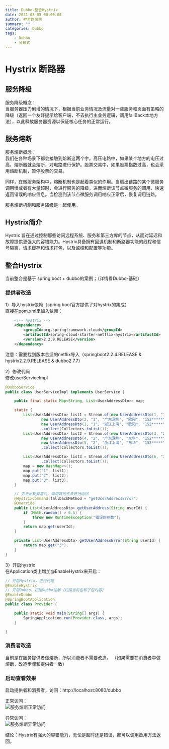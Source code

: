 ```yaml
---
title: Dubbo-整合Hystrix
date: 2021-08-05 00:00:00
author: 神奇的荣荣
summary: ""
categories: Dubbo
tags: 
    - Dubbo
    - 分布式
---
```


# Hystrix 断路器

## 服务降级

服务降级概念：  
当服务器压力剧增的情况下，根据当前业务情况及流量对一些服务和页面有策略的降级（返回一个友好提示给客户端，不去执行主业务逻辑，调用fallBack本地方法），以此释放服务器资源以保证核心任务的正常运行。

<!-- more -->

## 服务熔断

服务熔断概念：  
我们在各种场景下都会接触到熔断这两个字。高压电路中，如果某个地方的电压过高，熔断器就会熔断，对电路进行保护。股票交易中，如果股票指数过高，也会采用熔断机制，暂停股票的交易。

同样，在微服务架构中，熔断机制也是起着类似的作用。当扇出链路的某个微服务调用慢或者有大量超时，会进行服务的降级，进而熔断该节点微服务的调用，快速返回错误的响应信息。当检测到该节点微服务调用响应正常后，恢复调用链路。

服务熔断机制和服务降级是一起使用。

## Hystrix简介

Hystrix 旨在通过控制那些访问远程系统、服务和第三方库的节点，从而对延迟和故障提供更强大的容错能力。Hystrix具备拥有回退机制和断路器功能的线程和信号隔离，请求缓存和请求打包，以及监控和配置等功能。

## 整合Hystrix

当前整合是基于 spring boot + dubbo的案例；（详情看Dubbo-基础）

### 提供者改造

1）导入hystrix依赖（spring boot官方提供了对hystrix的集成）  
直接在pom.xml里加入依赖：  
```xml
    <!-- hystrix -->
    <dependency>
        <groupId>org.springframework.cloud</groupId>
        <artifactId>spring-cloud-starter-netflix-hystrix</artifactId>
        <version>2.2.9.RELEASE</version>
    </dependency>
```
注意：需要找到版本合适的netflix导入（springboot2.2.4.RELEASE & hystrix2.2.9.RELEASE & dubbo2.7.7）

2）修改代码  
修改userServiceImpl  
```java
@DubboService
public class UserServiceImpl implements UserService {

    public final static Map<String, List<UserAddressDto>> map;

    static {
        List<UserAddressDto> list1 = Stream.of(new UserAddressDto(1, "1", "江西赣州", "欧阳", "152*****", false),
                new UserAddressDto(2, "1", "广东深圳", "欧阳", "152*****", true),
                new UserAddressDto(1, "1", "浙江上海", "欧阳", "152*****", false))
                .collect(Collectors.toList());
        List<UserAddressDto> list2 = Stream.of(new UserAddressDto(3, "2", "江西赣州", "东华", "152*****", false),
                new UserAddressDto(4, "2", "广东深圳", "东华", "152*****", true),
                new UserAddressDto(5, "2", "浙江上海", "东华", "152*****", false))
                .collect(Collectors.toList());

        List<UserAddressDto> list3 = Stream.of(new UserAddressDto(6, "3", "江西赣州", "异常用户", "152*****", false))
                .collect(Collectors.toList());
        map = new HashMap<>();
        map.put("1", list1);
        map.put("2", list2);
        map.put("3", list3);
    }

    // 方法出现异常后，调用其他方法进行返回
    @HystrixCommand(fallbackMethod = "getUserAddressError")
    @Override
    public List<UserAddressDto> getUserAddress(String userId) {
        if (Math.random() > 0.5) {
            throw new RuntimeException("错误的参数");
        }
        return map.get(userId);
    }

    private List<UserAddressDto> getUserAddressError(String userId) {
        return map.get("3");
    }
}
```

3）开启hystrix  
在Application类上增加@EnableHystrix来开启：
```java
// 开启Hystrix，进行代理
@EnableHystrix
// 开启Dubbo，扫描Dubbo注解（扫描当前包和子包内容）
@EnableDubbo
@SpringBootApplication
public class Provider {

    public static void main(String[] args) {
        SpringApplication.run(Provider.class, args);
    }

}
```

### 消费者改造

当前是在服务提供者做熔断，所以消费者不需要改造。
（如果需要在消费者中做熔断，改造步骤和提供者一致）

### 启动查看效果

启动提供者和消费者，访问：http://localhost:8080/dubbo

正常访问：  
![服务熔断正常访问](https://rong0624.github.io/images/Dubbo/1627894884676.jpg)

异常访问：  
![服务熔断异常访问](https://rong0624.github.io/images/Dubbo/1627894974462.jpg)

结论：Hystrix有强大的容错能力，无论是超时还是错误，都可以调用备用方法返回。